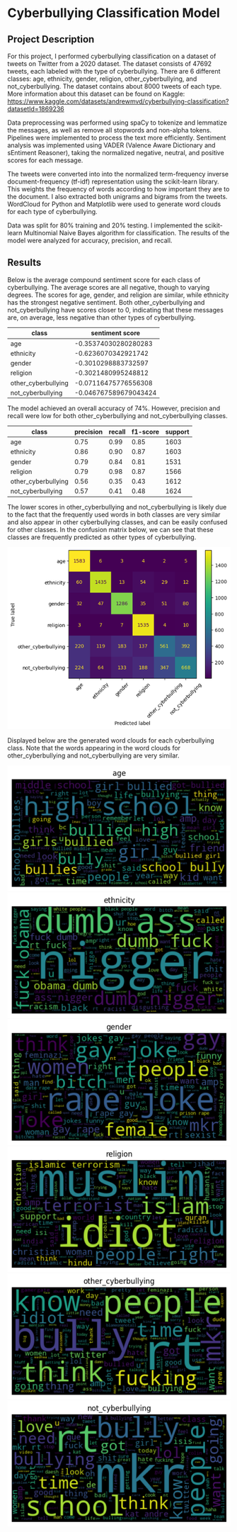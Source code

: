 # Cyberbullying Classification Model

## Project Description

For this project, I performed cyberbullying classification on a dataset of tweets on Twitter from a 2020 dataset. The dataset consists of 47692 tweets, each labeled with the type of cyberbullying. There are 6 different classes: age, ethnicity, gender, religion, other_cyberbullying, and not_cyberbullying. The dataset contains about 8000 tweets of each type. More information about this dataset can be found on Kaggle: https://www.kaggle.com/datasets/andrewmvd/cyberbullying-classification?datasetId=1869236

Data preprocessing was performed using spaCy to tokenize and lemmatize the messages, as well as remove all stopwords and non-alpha tokens. Pipelines were implemented to process the text more efficiently. Sentiment analysis was implemented using VADER (Valence Aware Dictionary and sEntiment Reasoner), taking the normalized negative, neutral, and positive scores for each message.

The tweets were converted into into the normalized term-frequency inverse document-frequency (tf-idf) representation using the scikit-learn library. This weights the frequency of words according to how important they are to the document. I also extracted both unigrams and bigrams from the tweets. WordCloud for Python and Matplotlib were used to generate word clouds for each type of cyberbullying.

Data was split for 80% training and 20% testing. I implemented the scikit-learn Multinomial Naive Bayes algorithm for classification. The results of the model were analyzed for accuracy, precision, and recall.

## Results

Below is the average compound sentiment score for each class of cyberbullying. The average scores are all negative, though to varying degrees. The scores for age, gender, and religion are similar, while ethnicity has the strongest negative sentiment. Both other_cyberbullying and not_cyberbullying have scores closer to 0, indicating that these messages are, on average, less negative than other types of cyberbullying.

| class | sentiment score |
| --- | --- |
| age | -0.35374030280280283 |
| ethnicity | -0.6236070342921742 |
| gender | -0.3010298883732597 |
| religion | -0.3021480995248812 |
| other_cyberbullying | -0.07116475776556308 |
| not_cyberbullying | -0.046767589679043424 |

The model achieved an overall accuracy of 74%. However, precision and recall were low for both other_cyberbullying and not_cyberbullying classes.

| class | precision | recall | f1-score | support |
| --- | --- | --- | --- | --- |
| age | 0.75 | 0.99 | 0.85 | 1603 |
| ethnicity | 0.86 | 0.90 | 0.87 | 1603 |
| gender | 0.79 | 0.84 | 0.81 | 1531 |
| religion | 0.79 | 0.98 | 0.87 | 1566 |
| other_cyberbullying | 0.56 | 0.35 | 0.43 | 1612 |
| not_cyberbullying | 0.57 | 0.41 | 0.48 | 1624 |

The lower scores in other_cyberbullying and not_cyberbullying is likely due to the fact that the frequently used words in both classes are very similar and also appear in other cyberbullying classes, and can be easily confused for other classes. In the confusion matrix below, we can see that these classes are frequently predicted as other types of cyberbullying.

![confusion matrix for cyberbullying classification model](./images/confusion_matrix.png)

Displayed below are the generated word clouds for each cyberbullying class. Note that the words appearing in the word clouds for other_cyberbullying and not_cyberbullying are very similar.

![word cloud: age](./images/word_cloud_age.png)
![word cloud: age](./images/word_cloud_ethnicity.png)
![word cloud: age](./images/word_cloud_gender.png)
![word cloud: age](./images/word_cloud_religion.png)
![word cloud: age](./images/word_cloud_other_cyberbullying.png)
![word cloud: age](./images/word_cloud_not_cyberbullying.png)

